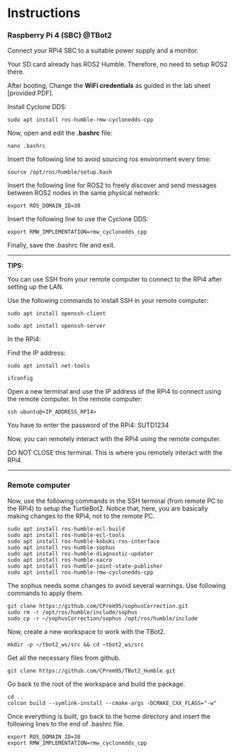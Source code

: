 # Instructions
### Raspberry Pi 4 (SBC) @TBot2

Connect your RPi4 SBC to a suitable power supply and a monitor.

Your SD card already has ROS2 Humble. Therefore, no need to setup ROS2 there.

After booting, Change the **WiFi credentials** as guided in the lab sheet [provided PDF].

Install Cyclone DDS:
```
sudo apt install ros-humble-rmw-cyclonedds-cpp
```

Now, open and edit the **.bashrc** file:
```
nano .bashrc
```

Insert the following line to avoid sourcing ros environment every time:
```
source /opt/ros/humble/setup.bash
``` 

Insert the following line for ROS2 to freely discover and send messages between ROS2 nodes in the same physical network:
```
export ROS_DOMAIN_ID=30
``` 

Insert the following line to use the Cyclone DDS:

```
export RMW_IMPLEMENTATION=rmw_cyclonedds_cpp
```
Finally, save the .bashrc file and exit.

---
**TIPS:**

You can use SSH from your remote computer to connect to the RPi4 after setting up the LAN. 

Use the following commands to install SSH in your remote computer:
```
sudo apt install openssh-client
```
```
sudo apt install openssh-server
```
In the RPi4:

Find the IP address:
```
sudo apt install net-tools
```
```
ifconfig
```

Open a new terminal and use the IP address of the RPi4 to connect using the remote computer. In the remote computer:
```
ssh ubuntu@<IP_ADDRESS_RPI4>
```
You have to enter the password of the RPi4: SUTD1234

Now, you can remotely interact with the RPi4 using the remote computer.

DO NOT CLOSE this terminal. This is where you remotely interact with the RPi4.

---

### Remote computer
Now, use the following commands in the SSH terminal (from remote PC to the RPi4) to setup the TurtleBot2. Notice that, here, you are basically making changes to the RPi4, not to the remote PC.
```
sudo apt install ros-humble-ecl-build
sudo apt install ros-humble-ecl-tools
sudo apt install ros-humble-kobuki-ros-interface
sudo apt install ros-humble-sophus
sudo apt install ros-humble-diagnostic-updater
sudo apt install ros-humble-xacro
sudo apt install ros-humble-joint-state-publisher
sudo apt install ros-humble-rmw-cyclonedds-cpp
```
The sophus needs some changes to avoid several warnings. Use following commands to apply them.
```
git clone https://github.com/CPrem95/sophusCorrection.git
sudo rm -r /opt/ros/humble/include/sophus
sudo cp -r ~/sophusCorrection/sophus /opt/ros/humble/include
```

Now, create a new workspace to work with the TBot2.
```
mkdir -p ~/tbot2_ws/src && cd ~tbot2_ws/src
```
Get all the necessary files from github.
```
git clone https://github.com/CPrem95/TBot2_Humble.git
```
Go back to the root of the workspace and build the package.
```
cd ..
colcon build --symlink-install --cmake-args -DCMAKE_CXX_FLAGS="-w"
```
Once everything is built, go back to the home directory and insert the following lines to the end of .bashrc file.

```
export ROS_DOMAIN_ID=30
export RMW_IMPLEMENTATION=rmw_cyclonedds_cpp
```
